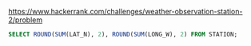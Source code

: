 https://www.hackerrank.com/challenges/weather-observation-station-2/problem

```sql
SELECT ROUND(SUM(LAT_N), 2), ROUND(SUM(LONG_W), 2) FROM STATION;
```
